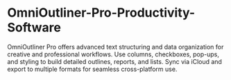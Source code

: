 # OmniOutliner-Pro-Productivity-Software
OmniOutliner Pro offers advanced text structuring and data organization for creative and professional workflows. Use columns, checkboxes, pop-ups, and styling to build detailed outlines, reports, and lists. Sync via iCloud and export to multiple formats for seamless cross-platform use.
